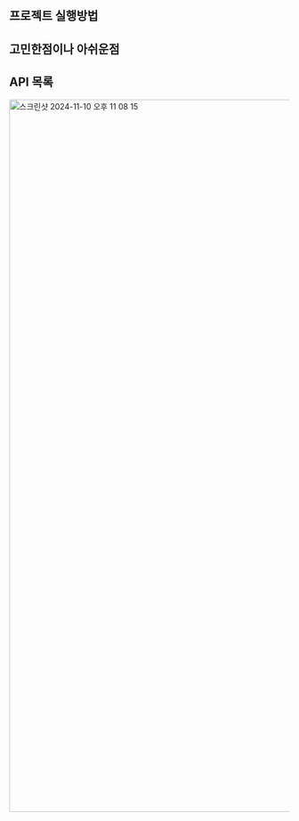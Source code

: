 ## 프로젝트 실행방법 

## 고민한점이나 아쉬운점 

## API 목록
<img width="1280" alt="스크린샷 2024-11-10 오후 11 08 15" src="https://github.com/user-attachments/assets/505728ca-b623-4d26-8ee5-5c2fff9d5b1c">
